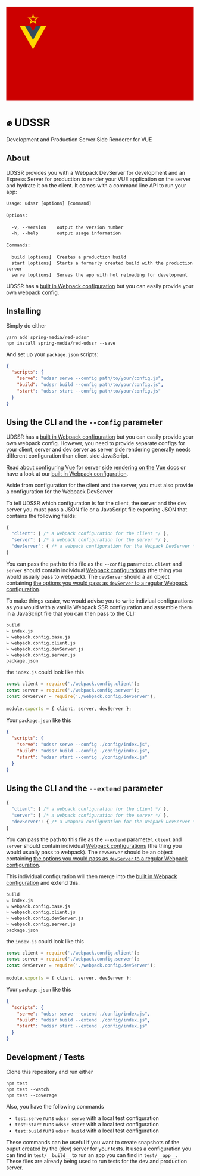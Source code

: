 ![vuedssr logo](./docs/udssr-logo.svg)

# ✊ UDSSR

Development and Production Server Side Renderer for VUE

## About

UDSSR provides you with a Webpack DevServer for development and an Express Server for production to
render your VUE application on the server and hydrate it on the client. It comes with a command
line API to run your app:

```
Usage: udssr [options] [command]

Options:

  -v, --version    output the version number
  -h, --help       output usage information

Commands:

  build [options]  Creates a production build
  start [options]  Starts a formerly created build with the production server
  serve [options]  Serves the app with hot reloading for development
```

UDSSR has a [built in Webpack configuration](https://github.com/spring-media/red-udssr/tree/master/lib/config) but you can easily provide your own webpack config.

## Installing

Simply do either

```console
yarn add spring-media/red-udssr
npm install spring-media/red-udssr --save
```

And set up your `package.json` scripts:

```json
{
  "scripts": {
    "serve": "udssr serve --config path/to/your/config.js",
    "build": "udssr build --config path/to/your/config.js",
    "start": "udssr start --config path/to/your/config.js"
  }
}
```

## Using the CLI and the `--config` parameter

UDSSR has a [built in Webpack configuration](https://github.com/spring-media/red-udssr/tree/master/lib/config) but you can easily provide your own webpack config. However, you need to provide separate configs for your client, server and dev server as server side rendering generally needs different configuration than client side JavaScript.

[Read about configuring Vue for server side rendering on the Vue docs](https://ssr.vuejs.org/guide/build-config.html) or have a look at our [built in Webpack configuration](https://github.com/spring-media/red-udssr/tree/master/lib/config).

Aside from configuration for the client and the server, you must also provide a configuration for the Webpack DevServer

To tell UDSSR which configuration is for the client, the server and the dev server you must pass a JSON file or a JavaScript file exporting JSON that contains the following fields:

```js
{
  "client": { /* a webpack configuration for the client */ },
  "server": { /* a webpack configuration for the server */ },
  "devServer": { /* a webpack configuration for the Webpack DevServer */ },
}
```

You can pass the path to this file as the `--config` parameter. `client` and `server` should contain
individual [Webpack configurations](https://webpack.js.org/configuration/#options) (the thing you would usually pass to webpack). The `devServer` should a an object containing [the options you would pass as `devServer` to a regular Webpack configuration](https://webpack.js.org/configuration/dev-server/).

To make things easier, we would advise you to write indiviual configurations as you would with a
vanilla Webpack SSR configuration and assemble them in a JavaScript file that you can then pass to
the CLI:

```
build
∟ index.js
∟ webpack.config.base.js
∟ webpack.config.client.js
∟ webpack.config.devServer.js
∟ webpack.config.server.js
package.json
```

the `index.js` could look like this

```js
const client = require('./webpack.config.client');
const server = require('./webpack.config.server');
const devServer = require('./webpack.config.devServer');

module.exports = { client, server, devServer };
```

Your `package.json` like this

```json
{
  "scripts": {
    "serve": "udssr serve --config ./config/index.js",
    "build": "udssr build --config ./config/index.js",
    "start": "udssr start --config ./config/index.js"
  }
}
```

## Using the CLI and the `--extend` parameter

```js
{
  "client": { /* a webpack configuration for the client */ },
  "server": { /* a webpack configuration for the server */ },
  "devServer": { /* a webpack configuration for the Webpack DevServer */ },
}
```

You can pass the path to this file as the `--extend` parameter. `client` and `server` should contain
individual [Webpack configurations](https://webpack.js.org/configuration/#options) (the thing you would usually pass to webpack). The `devServer` should be an object containing [the options you would pass as `devServer` to a regular Webpack configuration](https://webpack.js.org/configuration/dev-server/).

This individual configuration will then merge into the [built in Webpack configuration](https://github.com/spring-media/red-udssr/tree/master/lib/config) and extend this.

```
build
∟ index.js
∟ webpack.config.base.js
∟ webpack.config.client.js
∟ webpack.config.devServer.js
∟ webpack.config.server.js
package.json
```

the `index.js` could look like this

```js
const client = require('./webpack.config.client');
const server = require('./webpack.config.server');
const devServer = require('./webpack.config.devServer');

module.exports = { client, server, devServer };
```

Your `package.json` like this

```json
{
  "scripts": {
    "serve": "udssr serve --extend ./config/index.js",
    "build": "udssr build --extend ./config/index.js",
    "start": "udssr start --extend ./config/index.js"
  }
}
```

## Development / Tests

Clone this repository and run either

```console
npm test
npm test --watch
npm test --coverage
```

Also, you have the following commands

- `test:serve` runs `udssr serve` with a local test configuration
- `test:start` runs `udssr start` with a local test configuration
- `test:build` runs `udssr build` with a local test configuration

These commands can be useful if you want to create snapshots of the ouput created by the (dev) server
for your tests. It uses a configuration you can find in `test/__build__` to run an app you can find in `test/__app__`. These files are already being used to run tests for the dev and production server.
